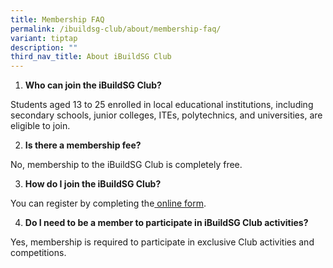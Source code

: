 ```yaml
---
title: Membership FAQ
permalink: /ibuildsg-club/about/membership-faq/
variant: tiptap
description: ""
third_nav_title: About iBuildSG Club
---
```

<ol>
<li>
<p><strong>Who can join the iBuildSG Club?</strong>
</p>
</li>
</ol>
<p>Students aged 13 to 25 enrolled in local educational institutions, including
secondary schools, junior colleges, ITEs, polytechnics, and universities,
are eligible to join.</p>
<ol start="2">
<li>
<p><strong>Is there a membership fee?</strong>
</p>
</li>
</ol>
<p>No, membership to the iBuildSG Club is completely free.</p>
<ol start="3">
<li>
<p><strong>How do I join the iBuildSG Club?</strong>
</p>
</li>
</ol>
<p>You can register by completing the<a href="https://go.gov.sg/ibsgclub" rel="noopener noreferrer nofollow" target="_blank"> <u>online form</u></a>.</p>
<ol start="4">
<li>
<p><strong>Do I need to be a member to participate in iBuildSG Club activities?</strong>
</p>
</li>
</ol>
<p>Yes, membership is required to participate in exclusive Club activities
and competitions.</p>
<p>
<br>
</p>